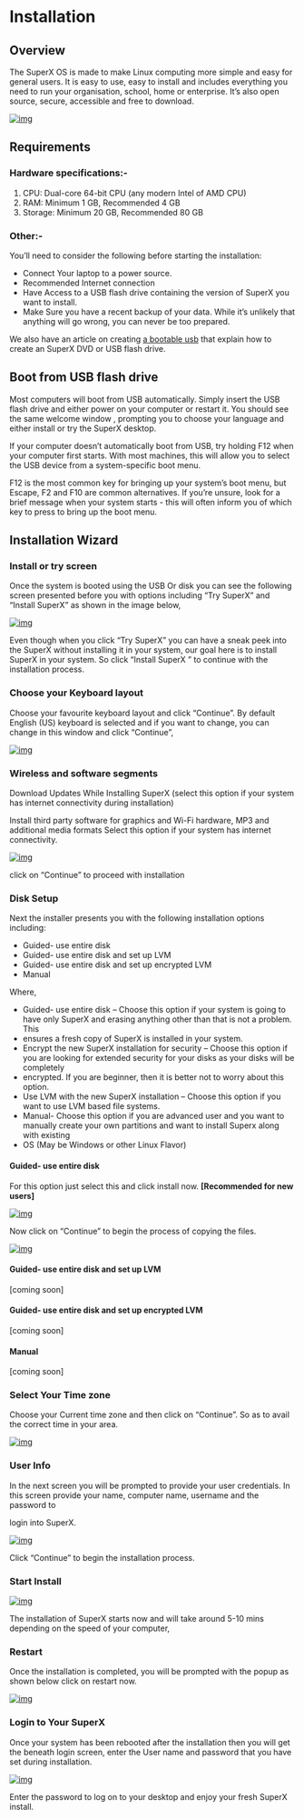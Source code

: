 # Installation

## Overview

The SuperX OS is made to make Linux computing more simple and easy for general users. It is easy to use, easy to install and includes everything you need to run your organisation, school, home or enterprise. It’s also open source, secure, accessible and free to download.

[![img](https://wiki.superxos.com/images/a/ac/Superx_desktop.jpg)](https://wiki.superxos.com/File:Superx_desktop.jpg)

## Requirements

### Hardware specifications:-

1. CPU: Dual-core 64-bit CPU (any modern Intel of AMD CPU)
2. RAM: Minimum  1 GB, Recommended  4 GB
3. Storage: Minimum 20 GB, Recommended  80 GB

### Other:-

You’ll need to consider the following before starting the installation:

- Connect           	 Your laptop to a power source.
- Recommended	 Internet connection
- Have                	 Access to a USB flash drive containing the version of SuperX you      	want to install.
- Make                	 Sure you have a recent backup of your data. While it’s unlikely           	that anything will go wrong, you can never be too prepared.

We also have an article on creating [a bootable usb](https://wiki.superxos.com/Create_bootable_USB_flash_drive) that explain how to create an SuperX DVD or USB flash drive.

## Boot from USB flash drive

Most computers will boot from USB automatically. Simply insert the USB flash drive and either power on your computer or restart it. You should see the same welcome window , prompting you to choose your language and either install or try the SuperX desktop.

If your computer doesn’t automatically boot from USB, try holding F12 when your computer first starts. With most machines, this will allow you to select  the USB device from a system-specific boot menu. 

F12 is the most common key for bringing up your system’s boot menu, but Escape, F2 and F10 are common alternatives. If you’re unsure, look for a brief message when your system starts - this will often inform you of which key to press to bring up the boot menu.

## Installation Wizard

### Install or try screen

Once the system is booted using the USB Or disk you can see the following screen presented before you with options including “Try SuperX” and “Install SuperX” as shown in the image below,

[![img](https://wiki.superxos.com/images/thumb/f/f9/Try_or_install.png/700px-Try_or_install.png)](https://wiki.superxos.com/File:Try_or_install.png)

Even though when you click “Try SuperX” you can have a sneak peek into the SuperX without installing it in your system, our goal here is to install SuperX in your system. So click “Install SuperX ” to continue with the installation process.

### Choose your Keyboard layout

Choose your favourite keyboard layout and click “Continue”. By default English (US) keyboard is selected and if you want to change, you can change in this window and click “Continue”,

[![img](https://wiki.superxos.com/images/thumb/3/39/Language.png/800px-Language.png)](https://wiki.superxos.com/File:Language.png)

### Wireless and software segments

Download Updates While Installing SuperX (select this option if your system has internet connectivity during installation)

Install third party software for graphics and Wi-Fi hardware, MP3 and additional media formats Select this option if your system has internet connectivity.

[![img](https://wiki.superxos.com/images/thumb/f/fd/Software.png/800px-Software.png)](https://wiki.superxos.com/File:Software.png)

click on “Continue” to proceed with installation

### Disk Setup

Next the installer presents you with the following installation options including:

- Guided- use entire disk
- Guided- use entire disk and set up LVM
- Guided- use entire disk and set up encrypted LVM
- Manual

Where,

- Guided- use entire disk – Choose this option if your system is going to have only SuperX and erasing anything other than that is not a problem. This
- ensures a fresh copy of SuperX is installed in your system.
- Encrypt the new SuperX installation for security – Choose this option if you are looking for extended security for your disks as your disks will be completely
- encrypted. If you are beginner, then it is better not to worry about this option.
- Use LVM with the new SuperX installation – Choose this option if you want to use LVM based file systems.
- Manual- Choose this option if you are advanced user and you want to manually create your own partitions and want to install Superx along with existing
- OS (May be Windows or other Linux Flavor)

#### Guided- use entire disk

For this option just select this and click install now. **[Recommended for new users]**

[![img](https://wiki.superxos.com/images/thumb/2/2c/Disk_setup_a.png/800px-Disk_setup_a.png)](https://wiki.superxos.com/File:Disk_setup_a.png)

Now click on “Continue” to begin the process of copying the files.

[![img](https://wiki.superxos.com/images/thumb/4/48/Installation_promt.png/550px-Installation_promt.png)](https://wiki.superxos.com/File:Installation_promt.png)

#### Guided- use entire disk and set up LVM

[coming soon]

#### Guided- use entire disk and set up encrypted LVM

[coming soon]

#### Manual

[coming soon]

### Select Your Time zone

Choose your Current time zone and then click on “Continue”. So as to avail the correct time in your area.

[![img](https://wiki.superxos.com/images/thumb/e/e1/Timezone.png/800px-Timezone.png)](https://wiki.superxos.com/File:Timezone.png)

### User Info

In the next screen you will be prompted to provide your user credentials. In this screen provide your name, computer name, username and the password to 

login into SuperX.

[![img](https://wiki.superxos.com/images/thumb/f/f5/Userinfo.png/800px-Userinfo.png)](https://wiki.superxos.com/File:Userinfo.png)

Click “Continue” to begin the installation process.

### Start Install

[![img](https://wiki.superxos.com/images/thumb/3/31/Start_install.png/800px-Start_install.png)](https://wiki.superxos.com/File:Start_install.png)

The installation of SuperX starts now and will take around 5-10 mins depending on the speed of your computer,

### Restart

Once the installation is completed, you will be prompted with the popup as shown below click on restart now.

[![img](https://wiki.superxos.com/images/thumb/9/97/Restart.png/800px-Restart.png)](https://wiki.superxos.com/File:Restart.png)

### Login to Your SuperX


Once your system has been rebooted after the installation then you will get the beneath login screen, enter the User name and password that you have set during installation.

[![img](https://wiki.superxos.com/images/thumb/4/4e/Login_screen.png/800px-Login_screen.png)](https://wiki.superxos.com/File:Login_screen.png)

Enter the password to log on to your desktop and enjoy your fresh SuperX install.
